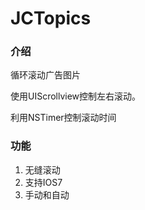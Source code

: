 JCTopics
========
### 介绍
循环滚动广告图片

使用UIScrollview控制左右滚动。

利用NSTimer控制滚动时间

### 功能
1. 无缝滚动
2. 支持IOS7
3. 手动和自动
